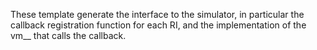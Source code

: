 These template generate the interface to the simulator, in particular the callback registration function
for each RI, and the implementation of the vm_<function>_<RI> that calls the callback.
